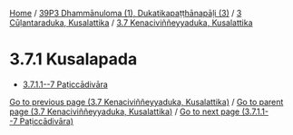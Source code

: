 
[Home](/) / [39P3 Dhammānuloma (1), Dukatikapaṭṭhānapāḷi (3)](../...md) / [3 Cūḷantaraduka, Kusalattika](...md) / [3.7 Kenaciviññeyyaduka, Kusalattika](../39P3/3/3.7.md)

# 3.7.1 Kusalapada

* [3.7.1.1--7 Paṭiccādivāra](3.7.1/3.7.1.1--7.md)

[Go to previous page (3.7 Kenaciviññeyyaduka, Kusalattika)](../39P3/3/3.7.md) / [Go to parent page (3.7 Kenaciviññeyyaduka, Kusalattika)](../39P3/3/3.7.md) / [Go to next page (3.7.1.1--7 Paṭiccādivāra)](3.7.1/3.7.1.1--7.md)


